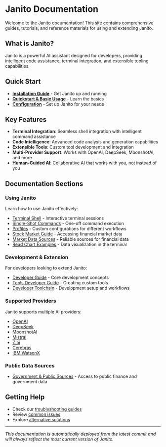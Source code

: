 # Janito Documentation

Welcome to the Janito documentation! This site contains comprehensive guides, tutorials, and reference materials for using and extending Janito.

## What is Janito?

Janito is a powerful AI assistant designed for developers, providing intelligent code assistance, terminal integration, and extensible tooling capabilities.

## Quick Start

- [**Installation Guide**](guides/installation.md) - Get Janito up and running
- [**Quickstart & Basic Usage**](guides/using.md) - Learn the basics
- [**Configuration**](guides/configuration.md) - Set up Janito for your needs

## Key Features

- **Terminal Integration**: Seamless shell integration with intelligent command assistance
- **Code Intelligence**: Advanced code analysis and generation capabilities
- **Extensible Tools**: Custom tool development and integration
- **Multi-Provider Support**: Works with OpenAI, DeepSeek, MoonshotAI, and more
- **Human-Guided AI**: Collaborative AI that works with you, not instead of you

## Documentation Sections

### Using Janito

Learn how to use Janito effectively:

- [Terminal Shell](guides/terminal-shell.md) - Interactive terminal sessions
- [Single-Shot Commands](guides/single-shot-terminal.md) - One-off command execution
- [Profiles](guides/profiles.md) - Custom configurations for different workflows
- [Stock Market Guide](guides/stock-market-guide.md) - Accessing financial market data
- [Market Data Sources](guides/market-data-sources.md) - Reliable sources for financial data
- [Read Chart Examples](guides/read-chart-examples.md) - Data visualization in the terminal

### Development & Extension

For developers looking to extend Janito:

- [Developer Guide](guides/developing.md) - Core development concepts
- [Tools Developer Guide](guides/tools-developer-guide.md) - Creating custom tools
- [Developer Toolchain](meta/developer-toolchain.md) - Development setup and workflows

### Supported Providers

Janito supports multiple AI providers:

- [OpenAI](openai-setup.md)
- [DeepSeek](deepseek-setup.md)
- [MoonshotAI](moonshotai-setup.md)
- [Mistral](mistral-setup.md)
- [Z.ai](z-ai-setup.md)
- [Cerebras](cerebras-setup.md)
- [IBM WatsonX](ibm-setup.md)

### Public Data Sources

- [Government & Public Sources](public-sources.md) - Access to public finance and government data

## Getting Help

- Check our [troubleshooting guides](guides/configuration.md)
- Review [common issues](guides/using.md)
- Explore [alternative solutions](alternatives.md)

---

*This documentation is automatically deployed from the latest commit and will always reflect the most current version of Janito.*